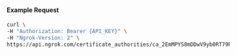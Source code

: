 
#### Example Request

```bash 
curl \
-H "Authorization: Bearer {API_KEY}" \
-H "Ngrok-Version: 2" \
https://api.ngrok.com/certificate_authorities/ca_2EmMPYS8mDDwV9yb0RT79PnnVWc
